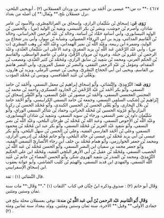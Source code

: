 ٤٦١٧ -** ت س:** عيسى بن أَحْمَد بن عيسى بن وردان العسقلاني (٢) ، أبويحيى البلخي، نزل عسقلان بلخ،** ويُقال:** إن أصله من بغداد.

**رَوَى عَن:** إسحاق بْن سُلَيْمان الرازي، وإسحاق بن الفراتالمِصْرِي، والأسود بْن عامر شاذان، وأصرم بْن حوشب، وبشر بْن بكر التنيسي، وبقية بْن الوليد (س) ، والحسين بْن الوليد النيسابوري، وأبي أسامة حَمَّاد بْن أسامة، وخالد بْن عَبْد الرحمن الخراساني، وخالد بْن الْقَاسِم المدائني، وزيد بن أَبي الزرقاء المصولي، وشبابة بْن سوار، وأبي بدر شجاع بن الوليد، وضمرة ابن ربيعة، وعَبْد اللَّه بْن نمير الهمداني، وعَبْد اللَّه بْن وهب المِصْرِي (ت س) ، وأبي عَبْد الرَّحْمَنِ عَبد اللَّهِ بْن يزيد المقرئ، وعبد الأعلى ابن سُلَيْمان العَبْدي، وعَبْد الرحمن بْن عَمْرو بْن جبلة، وعروة بْن مروان الرَّقِّيّ، وعلي بْن عاصم الواسطي، والقاسم بْن الحكم العرني، ومحمد بْن سَعِيد بْن سابق الرازي، ومُحَمَّد بْن كثير العَبْدي، ومصعب بْن المقدام، ومؤمل بْن عَبْد الرحمن الثقفي، والنضر بْن شميل المروزي، وأبي النضر هاشم بن القاسم، ويحيى ابن أَبي الحجاج البَصْرِيّ، ويحيى بْن عيسى الرملي، ويزيد بْن هارون، ويَعْلَى بْن عُبَيد الطنافسي، ويونس بْن مُحَمَّد المؤدب.

**رَوَى عَنه:** التِّرْمِذِيّ، والنَّسَائي، وأَبُو إسحاق إبراهيم بْن معقل النسفي، وأَحْمَد بْن حامد النسفي، وأَبُو بكر أَحْمَد بْن عَبْد الرَّحْمَنِ بْن الجارود العسكري، وأحمد بْن محمد بْن العجنس العجنسي النسفي، وأَحْمَد بْن منصور بْن عَلِيّ النسفي، وأَبُو النَّضْر إسحاق بْن إِبْرَاهِيم بْن إشكيب السلمي النسفي، وجمعة بْن حامد النسفي الكرابيسي، وأَبُو أَحْمَد حامد بْن بلال البخاري، وأَبُو يَعْلَى الحسن بْن الحسين الكبندي، وأَبُو مُحَمَّد الحسن بْن زكريا البزاز،وأَبُو عَرُوبَة الحسين بْن مُحَمَّد الحراني، وحماد بْن شاكر النسفي الوراق، وأَبُو سُلَيْمان داود بْن نصر النسفي، ورجاء بْن سويد النسفي، وسَعِيد بْن شاذان النيسابوري، وعَبْد اللَّه بْن الأَحوص النسفي، وعبد الله بْن مُحَمَّد بْن طرخان البلخي، وعَبْد اللَّه بْن نصر النسفي، وأَبُو سَعِيد عَبْد العزيز بْن مُحَمَّد النسفي، وأَبُو بكر عبد ابن مُحَمَّد بْن محمود النسفي، وعلي بْن أَحْمَد الفارسي الفقيه، وعلي بْن الحسن بْن سهل البلخي، وأَبُو بكر عيسى بْن أَبي يزيد مُحَمَّد بْن عيسى بْن خالد البلخي، وأَبُو حاتم مُحَمَّد بْن إدريس الرازي، ومحمد بْن جعفر الخوارزمي، وأَبُو همام مُحَمَّد بن خلف ابن رجاء الأَنْصارِيّ النسفي الفقيه، وأَبُو جعفر محمد بن سفيان ابن النضر النسفي، وأَبُو الحسن مُحَمَّد بْن عَبد اللَّه بْن الخصيب النسفي، ومُحَمَّد بْن عقيل بْن أَبي الأزهر البلخي الفقيه، ومُحَمَّد ابن علي الحكيم التِّرْمِذِيّ، ومحمد بْن المنذر بْن سَعِيد الهروي شكر، وأَبُو الحسن المضاء بْن حاتم بْن عُبَيد اللَّه النسفي، والمهدي ابن قديد النسفي، والهيثم بْن كليب الشاشي، وأبو عوانة يعقوب ابن إسحاق الإسفراييني.

قال النَّسَائي (١) : ثقة.

وَقَال أبو حاتم (٢) : صدوق.وذكره ابنُ حِبَّان في كتاب "الثقات (١) "،** وَقَال:** مات سنة ثمان وستين ومئتين.

**وَقَال أَبُو الْقَاسِم عَبْد الرحمن بْنُ أَبي عَبد اللَّهِ بْنِ مندة:** توفي بعسقلان محلة ببلخ في جمادى الأولى،** وقيل:** الآخرة، سنة ثمان وستين ومئتين، وولد ببغداد سنة ثمانين ومئة (٢) .